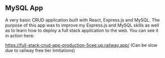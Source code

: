 ## MySQL App

A very basic CRUD application built with React, Express.js and MySQL. The purpose of this app was to improve my Express.js and MySQL skills as well as to learn how to deploy a full stack application to the web. You can see it in action here:

https://full-stack-crud-app-production-5cee.up.railway.app/
(Can be slow due to railway free tier limitations)